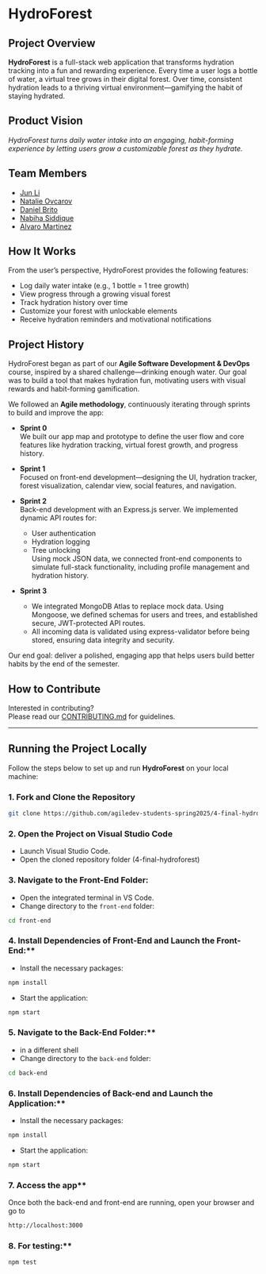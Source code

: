 # HydroForest

## Project Overview

**HydroForest** is a full-stack web application that transforms hydration tracking into a fun and rewarding experience. Every time a user logs a bottle of water, a virtual tree grows in their digital forest. Over time, consistent hydration leads to a thriving virtual environment—gamifying the habit of staying hydrated.

## Product Vision

_HydroForest turns daily water intake into an engaging, habit-forming experience by letting users grow a customizable forest as they hydrate._

## Team Members

- [Jun Li](https://github.com/jljune9li)
- [Natalie Ovcarov](https://github.com/nataliovcharov)
- [Daniel Brito](https://github.com/danny031103)
- [Nabiha Siddique](https://github.com/ns5190)
- [Alvaro Martinez](https://github.com/AlvaroMartinezM)

## How It Works

From the user’s perspective, HydroForest provides the following features:

- Log daily water intake (e.g., 1 bottle = 1 tree growth)
- View progress through a growing visual forest
- Track hydration history over time
- Customize your forest with unlockable elements
- Receive hydration reminders and motivational notifications

## Project History

HydroForest began as part of our **Agile Software Development & DevOps** course, inspired by a shared challenge—drinking enough water. Our goal was to build a tool that makes hydration fun, motivating users with visual rewards and habit-forming gamification.

We followed an **Agile methodology**, continuously iterating through sprints to build and improve the app:

- **Sprint 0**  
  We built our app map and prototype to define the user flow and core features like hydration tracking, virtual forest growth, and progress history.

- **Sprint 1**  
  Focused on front-end development—designing the UI, hydration tracker, forest visualization, calendar view, social features, and navigation.

- **Sprint 2**  
  Back-end development with an Express.js server. We implemented dynamic API routes for:

  - User authentication
  - Hydration logging
  - Tree unlocking  
    Using mock JSON data, we connected front-end components to simulate full-stack functionality, including profile management and hydration history.

- **Sprint 3**
  - We integrated MongoDB Atlas to replace mock data. Using Mongoose, we defined schemas for users and trees, and established secure, JWT-protected API routes.
  - All incoming data is validated using express-validator before being stored, ensuring data integrity and security.

Our end goal: deliver a polished, engaging app that helps users build better habits by the end of the semester.

## How to Contribute

Interested in contributing?  
Please read our [CONTRIBUTING.md](https://github.com/agiledev-students-spring2025/4-final-hydroforest/blob/master/CONTRIBUTING.md) for guidelines.

---

## Running the Project Locally

Follow the steps below to set up and run **HydroForest** on your local machine:

### 1. Fork and Clone the Repository

```bash
git clone https://github.com/agiledev-students-spring2025/4-final-hydroforest
```

### 2. Open the Project on Visual Studio Code

- Launch Visual Studio Code.
- Open the cloned repository folder (4-final-hydroforest)

### 3. Navigate to the Front-End Folder:

- Open the integrated terminal in VS Code.
- Change directory to the `front-end` folder:

```bash
cd front-end
```

### 4. Install Dependencies of Front-End and Launch the Front-End:\*\*

- Install the necessary packages:

```bash
npm install
```

- Start the application:

```bash
npm start
```

### 5. Navigate to the Back-End Folder:\*\*

- in a different shell
- Change directory to the `back-end` folder:

```bash
cd back-end
```

### 6. Install Dependencies of Back-end and Launch the Application:\*\*

- Install the necessary packages:

```bash
npm install
```

- Start the application:

```bash
npm start
```

### 7. Access the app\*\*

Once both the back-end and front-end are running, open your browser and go to

```bash
http://localhost:3000
```

### 8. For testing:\*\*

```bash
npm test
```
